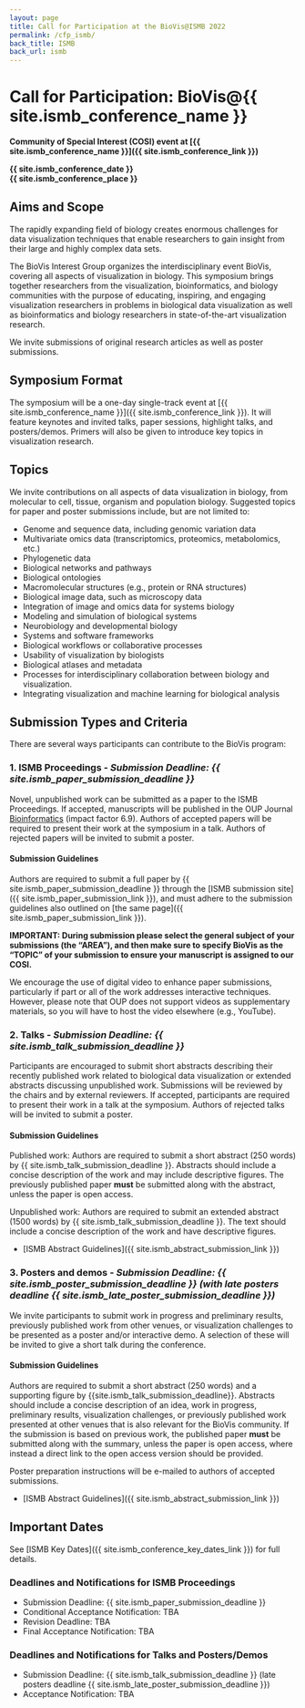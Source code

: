 ```yaml
---
layout: page
title: Call for Participation at the BioVis@ISMB 2022
permalink: /cfp_ismb/
back_title: ISMB
back_url: ismb
---
```


# Call for Participation: BioVis@{{ site.ismb_conference_name }}

**Community of Special Interest (COSI) event at [{{ site.ismb_conference_name }}]({{ site.ismb_conference_link }})**  

**{{ site.ismb_conference_date }}  
{{ site.ismb_conference_place }}**

## Aims and Scope

The rapidly expanding field of biology creates enormous challenges for data visualization techniques that enable researchers to gain insight from their large and highly complex data sets.

The BioVis Interest Group organizes the interdisciplinary event BioVis, covering all aspects of visualization in biology. This symposium brings together researchers from the visualization, bioinformatics, and biology communities with the purpose of educating, inspiring, and engaging visualization researchers in problems in biological data visualization as well as bioinformatics and biology researchers in state-of-the-art visualization research.

We invite submissions of original research articles as well as poster submissions.

## Symposium Format

The symposium will be a one-day single-track event at [{{ site.ismb_conference_name }}]({{ site.ismb_conference_link }}). It will feature keynotes and invited talks, paper sessions, highlight talks, and posters/demos. Primers will also be given to introduce key topics in visualization research.

## Topics

We invite contributions on all aspects of data visualization in biology, from molecular to cell, tissue, organism and population biology. Suggested topics for paper and poster submissions include, but are not limited to:

* Genome and sequence data, including genomic variation data
* Multivariate omics data (transcriptomics, proteomics, metabolomics, etc.)
* Phylogenetic data
* Biological networks and pathways
* Biological ontologies
* Macromolecular structures (e.g., protein or RNA structures)
* Biological image data, such as microscopy data
* Integration of image and omics data for systems biology
* Modeling and simulation of biological systems
* Neurobiology and developmental biology
* Systems and software frameworks
* Biological workflows or collaborative processes
* Usability of visualization by biologists
* Biological atlases and metadata
* Processes for interdisciplinary collaboration between biology and visualization.
* Integrating visualization and machine learning for biological analysis

## Submission Types and Criteria

There are several ways participants can contribute to the BioVis program:

### 1. ISMB Proceedings - *Submission Deadline: {{ site.ismb_paper_submission_deadline }}*

Novel, unpublished work can be submitted as a paper to the ISMB Proceedings. If accepted, manuscripts will be published in the OUP Journal [Bioinformatics](http://bioinformatics.oxfordjournals.org/) (impact factor 6.9). Authors of accepted papers will be required to present their work at the symposium in a talk. Authors of rejected papers will be invited to submit a poster. 

#### Submission Guidelines

Authors are required to submit a full paper by <time>{{ site.ismb_paper_submission_deadline }}</time> through the [ISMB submission site]({{ site.ismb_paper_submission_link }}), and must adhere to the submission guidelines also outlined on [the same page]({{ site.ismb_paper_submission_link }}).

**IMPORTANT: During submission please select the general subject of your submissions (the “AREA”), and then make sure to specify BioVis as the “TOPIC” of your submission to ensure your manuscript is assigned to our COSI.**

We encourage the use of digital video to enhance paper submissions, particularly if part or all of the work addresses interactive techniques. However, please note that OUP does not support videos as supplementary materials, so you will have to host the video elsewhere (e.g., YouTube).


### 2. Talks - *Submission Deadline: {{ site.ismb_talk_submission_deadline }}*

Participants are encouraged to submit short abstracts describing their recently published work related to biological data visualization or extended abstracts discussing unpublished work.  Submissions will be reviewed by the chairs and by external reviewers. If accepted, participants are required to present their work in a talk at the symposium. Authors of rejected talks will be invited to submit a poster.

#### Submission Guidelines

Published work: Authors are required to submit a short abstract (250 words) by <time>{{ site.ismb_talk_submission_deadline }}</time>. Abstracts should include a concise description of the work and may include descriptive figures. The previously published paper **must** be submitted along with the abstract, unless the paper is open access.

Unpublished work: Authors are required to submit an extended abstract (1500 words) by <time>{{ site.ismb_talk_submission_deadline }}</time>.  The text should include a concise description of the work and have descriptive figures.  
* [ISMB Abstract Guidelines]({{ site.ismb_abstract_submission_link }})  
<!-- TODO: Check link: * [**ISMB Talk Submission Form**](https://easychair.org/account/signin?l=Qtwki8qv7LdppT3m13DeXL#) (Select Biovis after logging in) -->

### 3. Posters and demos - *Submission Deadline: {{ site.ismb_poster_submission_deadline }} (with late posters deadline {{ site.ismb_late_poster_submission_deadline }})*

We invite participants to submit work in progress and preliminary results, previously published work from other venues, or visualization challenges to be presented as a poster and/or interactive demo. A selection of these will be invited to give a short talk during the conference.

#### Submission Guidelines

Authors are required to submit a short abstract (250 words) and a supporting figure by <time>{{site.ismb_talk_submission_deadline}}</time>.  Abstracts should include a concise description of an idea, work in progress, preliminary results, visualization challenges, or previously published work presented at other venues that is also relevant for the BioVis community. If the submission is based on previous work, the published paper **must** be submitted along with the summary, unless the paper is open access, where instead a direct link to the open access version should be provided.

Poster preparation instructions will be e-mailed to authors of accepted submissions.
* [ISMB Abstract Guidelines]({{ site.ismb_abstract_submission_link }})  
<!-- TODO: Check link: * [**ISMB Poster Submission Form**](https://easychair.org/account/signin?l=Qtwki8qv7LdppT3m13DeXL#) (Select Biovis after logging in) -->

## Important Dates

See [ISMB Key Dates]({{ site.ismb_conference_key_dates_link }}) for full details.

### Deadlines and Notifications for ISMB Proceedings

* Submission Deadline: <time>{{ site.ismb_paper_submission_deadline }}</time>
* Conditional Acceptance Notification: <time>TBA</time>
* Revision Deadline: <time>TBA</time>
* Final Acceptance Notification: <time>TBA</time>

### Deadlines and Notifications for Talks and Posters/Demos

* Submission Deadline: <time>{{ site.ismb_talk_submission_deadline }}</time> (late posters deadline <time>{{ site.ismb_late_poster_submission_deadline }}</time>)
* Acceptance Notification: <time>TBA</time>

